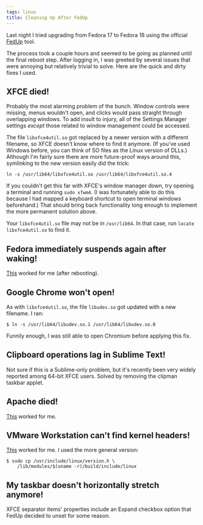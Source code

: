 ```yaml
---
tags: linux
title: Cleaning Up After FedUp
---
```


Last night I tried upgrading from Fedora 17 to Fedora 18 using the official [FedUp](https://fedoraproject.org/wiki/FedUp#How_Can_I_Upgrade_My_System_with_FedUp.3F) tool.

The process took a couple hours and seemed to be going as planned until the final reboot step. After logging in, I was greeted by several issues that were annoying but relatively trivial to solve. Here are the quick and dirty fixes I used.

## XFCE died!

Probably the most alarming problem of the bunch. Window controls were missing, menus wouldn't open, and clicks would pass straight through overlapping windows. To add insult to injury, all of the Settings Manager settings _except_ those related to window management could be accessed.

The file `libxfce4util.so` got replaced by a newer version with a different filename, so XFCE doesn't know where to find it anymore. (If you've used Windows before, you can think of SO files as the Linux version of DLLs.) Although I'm fairly sure there are more future-proof ways around this, symlinking to the new version easily did the trick:

```shell
ln -s /usr/lib64/libxfce4util.so /usr/lib64/libxfce4util.so.4
```

If you couldn't get this far with XFCE's window manager down, try opening a terminal and running `sudo xfwm4`. (I was fortunately able to do this because I had mapped a keyboard shortcut to open terminal windows beforehand.) That should bring back functionality long enough to implement the more permanent solution above.

Your `libxfce4util.so` file may not be in `/usr/lib64`. In that case, run `locate libxfce4util.so` to find it.

## Fedora immediately suspends again after waking!

[This](http://permalink.gmane.org/gmane.linux.redhat.fedora.general/423527) worked for me (after rebooting).

## Google Chrome won't open!

As with `libxfce4util.so`, the file `libudev.so` got updated with a new filename. I ran:

```shell
$ ln -s /usr/lib64/libudev.so.1 /usr/lib64/libudev.so.0
```

Funnily enough, I was still able to open Chromium before applying this fix.

## Clipboard operations lag in Sublime Text!

Not sure if this is a Sublime-only problem, but it's recently been very widely reported among 64-bit XFCE users. Solved by removing the clipman taskbar applet.

## Apache died!

[This](http://www.yodi.sg/fix-httpd-apache-wont-start-problem-in-fedora-18/) worked for me.

## VMware Workstation can't find kernel headers!

[This](https://ask.fedoraproject.org/question/3485/vmware-player-f18-kernel-headers?answer=4993#answer-container-4993) worked for me. I used the more general version:

```shell
$ sudo cp /usr/include/linux/version.h \
    /lib/modules/$(uname -r)/build/include/linux
```

## My taskbar doesn't horizontally stretch anymore!

XFCE separator items' properties include an Expand checkbox option that FedUp decided to unset for some reason.
